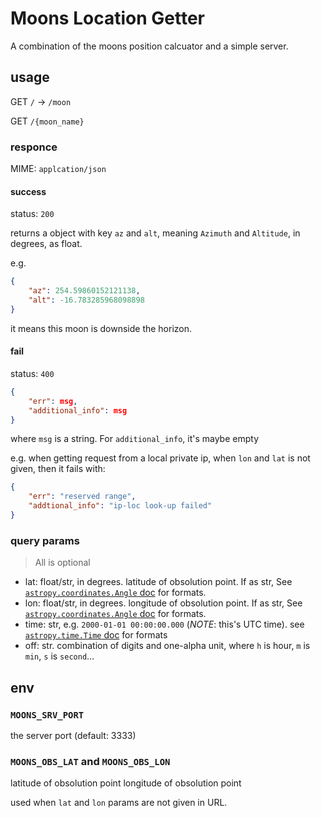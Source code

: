 # Moons Location Getter

A combination of the moons position calcuator and a simple server.

## usage

GET `/`  -> `/moon`

GET `/{moon_name}`


### responce
MIME: `applcation/json`

#### success
status: `200`

returns
a object with key `az` and `alt`, meaning `Azimuth` and `Altitude`, in degrees, as float.

e.g.
```JSON
{
    "az": 254.59860152121138,
    "alt": -16.783285968098898
}
```
it means this moon is downside the horizon.

#### fail

status: `400`

```JSON
{
    "err": msg,
    "additional_info": msg
}
```

where `msg` is a string. For `additional_info`, it's maybe empty

e.g. when getting request from a local private ip, when `lon` and `lat` is not given, then it fails with:
```JSON
{
    "err": "reserved range",
    "addtional_info": "ip-loc look-up failed"
}
```

### query params
> All is optional

- lat: float/str, in degrees. latitude of obsolution point. If as str, See [`astropy.coordinates.Angle` doc][] for formats.
- lon: float/str, in degrees. longitude of obsolution point. If as str, See [`astropy.coordinates.Angle` doc][] for formats.
- time: str, e.g. `2000-01-01 00:00:00.000` (*NOTE*: this's UTC time). see [`astropy.time.Time` doc](https://docs.astropy.org/en/stable/time/index.html#time-format) for formats
- off: str. combination of digits and one-alpha unit, where `h` is hour, `m` is `min`, `s` is `second`...

[`astropy.coordinates.Angle` doc]: https://docs.astropy.org/en/stable/api/astropy.coordinates.Angle.html


## env

### `MOONS_SRV_PORT`
the server port (default: 3333)

### `MOONS_OBS_LAT` and `MOONS_OBS_LON`
latitude of obsolution point
longitude of obsolution point

used when `lat` and `lon` params are not given in URL.

